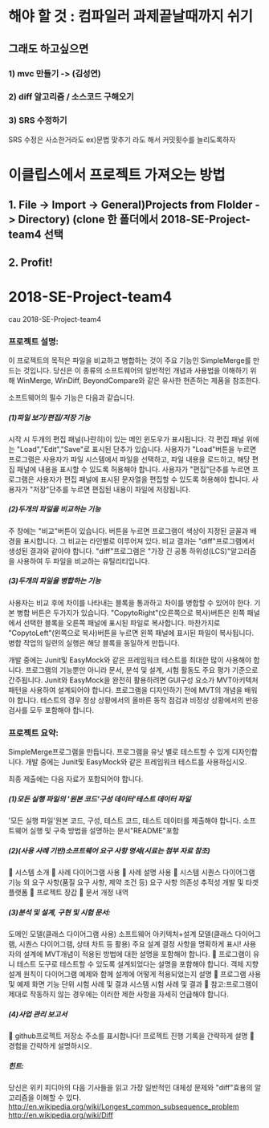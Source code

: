 # 해야 할 것 : 컴파일러 과제끝날때까지 쉬기
## 그래도 하고싶으면
### 1) mvc 만들기 -> (김성연)
### 2) diff 알고리즘 / 소스코드 구해오기
### 3) SRS 수정하기
SRS 수정은 사소한거라도 ex)문법 맞추기 라도 해서 커밋횟수를 늘리도록하자

# 이클립스에서 프로젝트 가져오는 방법
## 1. File -> Import -> General)Projects from Flolder -> Directory) (clone 한 폴더에서 2018-SE-Project-team4 선택
## 2. Profit!

# 2018-SE-Project-team4
cau 2018-SE-Project-team4

### 프로젝트 설명:

이 프로젝트의 목적은 파일을 비교하고 병합하는 것이 주요 기능인 SimpleMerge를 만드는 것입니다. 당신은 이 종류의 소프트웨어의 일반적인 개념과 사용법을 이해하기 위해 WinMerge, WinDiff, BeyondCompare와 같은 유사한 현존하는 제품을 참조한다. 

소프트웨어의 필수 기능은 다음과 같습니다.

##### (1)파일 보기/편집/저장 기능

시작 시 두개의 편집 패널(나란히)이 있는 메인 윈도우가 표시됩니다. 각 편집 패널 위에는 "Load","Edit","Save"로 표시된 단추가 있습니다. 
사용자가 "Load"버튼을 누르면 프로그램은 사용자가 파일 시스템에서 파일을 선택하고, 파일 내용을 로드하고, 해당 편집 패널에 내용을 표시할 수 있도록 허용해야 합니다.
사용자가 "편집"단추를 누르면 프로그램은 사용자가 편집 패널에 표시된 문자열을 편집할 수 있도록 허용해야 합니다.
사용자가 "저장"단추를 누르면 편집된 내용이 파일에 저장됩니다.

##### (2)두개의 파일을 비교하는 기능

주 창에는 "비교"버튼이 있습니다. 버튼을 누르면 프로그램이 색상이 지정된 글꼴과 배경을 표시합니다. 그 비교는 라인별로 이루어져 있다. 비교 결과는 "diff"프로그램에서 생성된 결과와 같아야 합니다. "diff"프로그램은 "가장 긴 공통 하위성(LCS)"알고리즘을 사용하여 두 파일을 비교하는 유틸리티입니다. 

##### (3)두개의 파일을 병합하는 기능

사용자는 비교 후에 차이를 나타내는 블록을 통과하고 차이를 병합할 수 있어야 한다. 기본 병합 버튼은 두가지가 있습니다. "CopytoRight"(오른쪽으로 복사)버튼은 왼쪽 패널에서 선택한 블록을 오른쪽 패널에 표시된 파일로 복사합니다. 마찬가지로 "CopytoLeft"(왼쪽으로 복사)버튼을 누르면 왼쪽 패널에 표시된 파일이 복사됩니다. 병합 작업의 일련의 실행은 해당 블록을 동일하게 만듭니다.

개발 중에는 Junit및 EasyMock와 같은 프레임워크 테스트를 최대한 많이 사용해야 합니다. 프로그램의 기능뿐만 아니라 문서, 분석 및 설계, 시험 활동도 주요 평가 기준으로 간주됩니다. Junit와 EasyMock을 완전히 활용하려면 GUI구성 요소가 MVT아키텍처 패턴을 사용하여 설계되어야 합니다. 프로그램을 디자인하기 전에 MVT의 개념을 배워야 합니다. 테스트의 경우 정상 상황에서의 올바른 동작 점검과 비정상 상황에서의 반응 검사를 모두 포함해야 합니다. 

### 프로젝트 요약:

SimpleMerge프로그램을 만듭니다. 프로그램을 유닛 별로 테스트할 수 있게 디자인합니다. 개발 중에는 Junit및 EasyMock와 같은 프레임워크 테스트를 사용하십시오.

최종 제출에는 다음 자료가 포함되어야 합니다. 

##### (1)모든 실행 파일의 '원본 코드'구성 데이터'테스트 데이터 파일

'모든 실행 파일'원본 코드, 구성, 테스트 코드, 테스트 데이터를 제출해야 합니다.
소프트웨어 실행 및 구축 방법을 설명하는 문서"README"포함

##### (2)(사용 사례 기반)소프트웨어 요구 사항 명세(시료는 첨부 자료 참조)

 시스템 소개 
 사례 다이어그램 사용
 사례 설명 사용
 시스템 시퀀스 다이어그램
기능 외 요구 사항(품질 요구 사항, 제약 조건 등)
요구 사항 의존성 추적성 
개발 및 타겟 플랫폼
 프로젝트 장갑
 문서 개정 내역

##### (3)분석 및 설계, 구현 및 시험 문서:

도메인 모델(클래스 다이어그램 사용)
소프트웨어 아키텍처+설계 모델(클래스 다이어그램, 시퀀스 다이어그램, 상태 차트 등 활용)
주요 설계 결정 사항을 명확하게 표시!
사용자의 설계에 MVT개념이 적용된 방법에 대한 설명을 포함해야 합니다.
 프로그램이 유니 테스트 도구로 테스트할 수 있도록 설계되었다는 설명을 포함해야 합니다.
객체 지향 설계 원칙이 다이어그램 예제와 함께 설계에 어떻게 적용되었는지 설명
 프로그램 사용 및 예제 화면 
기능 단위 시험 사례 및 결과
시스템 시험 사례 및 결과
 참고:프로그램이 제대로 작동하지 않는 경우에는 이러한 제한 사항을 자세히 언급해야 합니다.

##### (4)사업 관리 보고서

 github프로젝트 저장소 주소를 표시합니다!
프로젝트 진행 기록을 간략하게 설명
 경험을 간략하게 설명하시오.

##### 힌트:

당신은 위키 피디아의 다음 기사들을 읽고 가장 일반적인 대체성 문제와 "diff"효용의 알고리즘을 이해할 수 있다.
http://en.wikipedia.org/wiki/Longest_common_subsequence_problem
http://en.wikipedia.org/wiki/Diff
